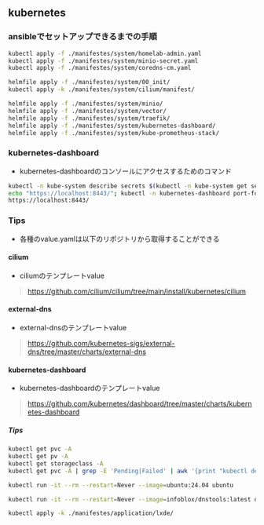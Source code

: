 ## kubernetes
### ansibleでセットアップできるまでの手順
```bash
kubectl apply -f ./manifestes/system/homelab-admin.yaml
kubectl apply -f ./manifestes/system/minio-secret.yaml
kubectl apply -f ./manifestes/system/coredns-cm.yaml

helmfile apply -f ./manifestes/system/00_init/
kubectl apply -k ./manifestes/system/cilium/manifest/

helmfile apply -f ./manifestes/system/minio/
helmfile apply -f ./manifestes/system/vector/
helmfile apply -f ./manifestes/system/traefik/
helmfile apply -f ./manifestes/system/kubernetes-dashboard/
helmfile apply -f ./manifestes/system/kube-prometheus-stack/
```

### kubernetes-dashboard
- kubernetes-dashboardのコンソールにアクセスするためのコマンド
```bash
kubectl -n kube-system describe secrets $(kubectl -n kube-system get secrets | grep homelab-admin | awk '{print $1}')
echo "https://localhost:8443/"; kubectl -n kubernetes-dashboard port-forward svc/kubernetes-dashboard-kong-proxy --address 0.0.0.0 8443:443
https://localhost:8443/
```

### Tips
- 各種のvalue.yamlは以下のリポジトリから取得することができる

#### cilium
- ciliumのテンプレートvalue
> https://github.com/cilium/cilium/tree/main/install/kubernetes/cilium

#### external-dns
- external-dnsのテンプレートvalue
> https://github.com/kubernetes-sigs/external-dns/tree/master/charts/external-dns

#### kubernetes-dashboard
- kubernetes-dashboardのテンプレートvalue
> https://github.com/kubernetes/dashboard/tree/master/charts/kubernetes-dashboard


##### Tips
```bash
kubectl get pvc -A
kubectl get pv -A
kubectl get storageclass -A
kubectl get pvc -A | grep -E 'Pending|Failed' | awk '{print "kubectl delete pvc " $2 " -n " $1}' | bash
```

```bash
kubectl run -it --rm --restart=Never --image=ubuntu:24.04 ubuntu

kubectl run -it --rm --restart=Never --image=infoblox/dnstools:latest dnstools

kubectl apply -k ./manifestes/application/lxde/
```
